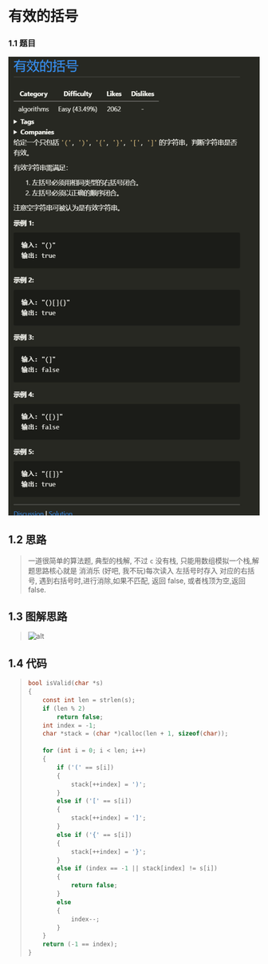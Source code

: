 # 有效的括号
### 1.1 题目
![alt](Question.png)

## 1.2 思路
> 一道很简单的算法题, 典型的栈解, 不过 `c` 没有栈, 只能用数组模拟一个栈,解题思路核心就是 消消乐 (好吧, 我不玩)每次读入 左括号时存入 对应的右括号, 遇到右括号时,进行消除,如果不匹配, 返回 false, 或者栈顶为空,返回 false.

## 1.3 图解思路
> ![alt](.png)

## 1.4 代码
>```c
> bool isValid(char *s)
> {
>     const int len = strlen(s);
>     if (len % 2)
>         return false;
>     int index = -1;
>     char *stack = (char *)calloc(len + 1, sizeof(char));
> 
>     for (int i = 0; i < len; i++)
>     {
>         if ('(' == s[i])
>         {
>             stack[++index] = ')';
>         }
>         else if ('[' == s[i])
>         {
>             stack[++index] = ']';
>         }
>         else if ('{' == s[i])
>         {
>             stack[++index] = '}';
>         }
>         else if (index == -1 || stack[index] != s[i])
>         {
>             return false;
>         }
>         else
>         {
>             index--;
>         }
>     }
>     return (-1 == index);
> }
>```